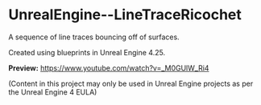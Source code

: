# UnrealEngine--LineTraceRicochet
A sequence of line traces bouncing off of surfaces.

Created using blueprints in Unreal Engine 4.25.

**Preview:** https://www.youtube.com/watch?v=_M0GUlW_Ri4

(Content in this project may only be used in Unreal Engine projects as per the Unreal Engine 4 EULA)
